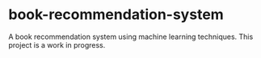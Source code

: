 # book-recommendation-system
A book recommendation system using machine learning techniques. This project is a work in progress.
